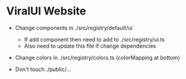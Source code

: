# ViralUI Website

- Change components in ./src/registry/default/ui
  - If add component then need to add to ./src/registry/ui.ts
  - Also need to update this file if change dependencies
- Change colors in ./src/registry/colors.ts (colorMapping at bottom)

- Don't touch ./public/...
